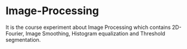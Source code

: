 # Image-Processing
It is the course experiment about Image Processing which contains 2D-Fourier, Image Smoothing, Histogram equalization and Threshold segmentation.
